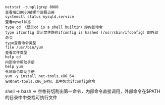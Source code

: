 ```
netstat -tunpl|grep 8080
查看端口8080被哪个进程占用
systemctl status mysqld.service
查看mysql状态
type cd （显示cd is a shell builtin）即内部命令
type ifconfig 显示文件路径ifconfig is hashed (/usr/sbin/ifconfig) 即外部命令
type查看命令类型
file /usr/bin/yum
查看文件类型
help cd
内部命令帮助手册
help yum
外部命令帮助手册
yum -y install net-tools.x86_64
安装net-tools.x86_64包，其中包含ifconfig命令
```
shell => bash => 空格符切割出第一命令，内部命令直接调用，外部命令在$PATH的目录中中查找可执行文件

